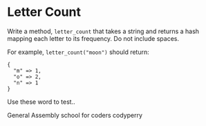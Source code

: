 # Letter Count

Write a method, `letter_count` that takes a string and returns a hash mapping each letter to its frequency. Do not include spaces.

For example, `letter_count("moon")` should return:

```
{
  "m" => 1,
  "o" => 2,
  "n" => 1
}
```


Use these word to test..

General
Assembly
school
for
coders
codyperry
